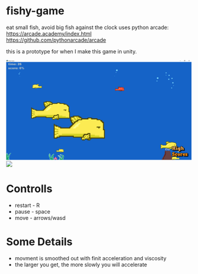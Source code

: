# fishy-game
eat small fish, avoid big fish against the clock
uses python arcade:  
https://arcade.academy/index.html  
https://github.com/pythonarcade/arcade 

this is a prototype for when I make this game in unity.

<img src="https://github.com/LiorAvrahami/fishy-game/blob/main/example%20image.png" width="500">
<img src="https://github.com/LiorAvrahami/fishy-game/blob/main/example%20play.gif" width="500">

# Controlls
- restart - R
- pause - space
- move - arrows/wasd

# Some Details
- movment is smoothed out with finit acceleration and viscosity
- the larger you get, the more slowly you will accelerate
